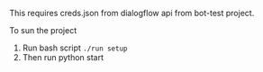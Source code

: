 This requires creds.json from dialogflow api from bot-test project.

To sun the project
1. Run bash script `./run setup`
2. Then run python start
